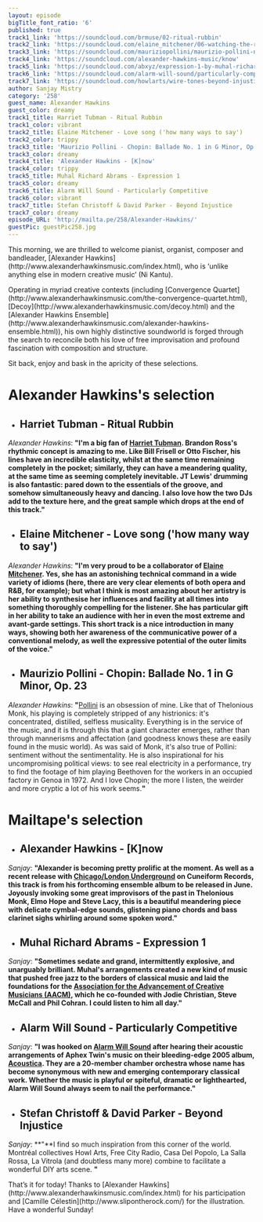 ```yaml
---
layout: episode
bigTitle_font_ratio: '6'
published: true
track1_link: 'https://soundcloud.com/brmuse/02-ritual-rubbin'
track2_link: 'https://soundcloud.com/elaine_mitchener/06-watching-the-rituals'
track3_link: 'https://soundcloud.com/mauriziopollini/maurizio-pollini-nocturne-in-d'
track4_link: 'https://soundcloud.com/alexander-hawkins-music/know'
track5_link: 'https://soundcloud.com/abxyz/expression-1-by-muhal-richard-abrams'
track6_link: 'https://soundcloud.com/alarm-will-sound/particularly-competitive'
track7_link: 'https://soundcloud.com/howlarts/wire-tones-beyond-injustice'
author: Sanjay Mistry
category: '258'
guest_name: Alexander Hawkins
guest_color: dreamy
track1_title: Harriet Tubman - Ritual Rubbin
track1_color: vibrant
track2_title: Elaine Mitchener - Love song ('how many ways to say')
track2_color: trippy
track3_title: 'Maurizio Pollini - Chopin: Ballade No. 1 in G Minor, Op. 23'
track3_color: dreamy
track4_title: 'Alexander Hawkins - [K]now'
track4_color: trippy
track5_title: Muhal Richard Abrams - Expression 1
track5_color: dreamy
track6_title: Alarm Will Sound - Particularly Competitive
track6_color: vibrant
track7_title: Stefan Christoff & David Parker - Beyond Injustice
track7_color: dreamy
episode_URL: 'http://mailta.pe/258/Alexander-Hawkins/'
guestPic: guestPic258.jpg
---
```

<p id="introduction">This morning, we are thrilled to welcome pianist, organist, composer and bandleader, [Alexander Hawkins](http://www.alexanderhawkinsmusic.com/index.html), who is ‘unlike anything else in modern creative music’ (Ni Kantu).</p>
<p>Operating in myriad creative contexts (including [Convergence Quartet](http://www.alexanderhawkinsmusic.com/the-convergence-quartet.html), [Decoy](http://www.alexanderhawkinsmusic.com/decoy.html) and the [Alexander Hawkins Ensemble](http://www.alexanderhawkinsmusic.com/alexander-hawkins-ensemble.html)), his own highly distinctive soundworld is forged through the search to reconcile both his love of free improvisation and profound fascination with composition and structure.</p>
<p>Sit back, enjoy and bask in the apricity of these selections.</p>



# **Alexander Hawkins's selection**

+ ## Harriet Tubman - Ritual Rubbin
_Alexander Hawkins_: **"**I'm a big fan of [Harriet Tubman](http://www.sunnysiderecords.com/artist.php?id=418). Brandon Ross's rhythmic concept is amazing to me. Like Bill Frisell or Otto Fischer, his lines have an incredible elasticity, whilst at the same time remaining completely in the pocket; similarly, they can have a meandering quality, at the same time as seeming completely inevitable. JT Lewis' drumming is also fantastic: pared down to the essentials of the groove, and somehow simultaneously heavy and dancing. I also love how the two DJs add to the texture here, and the great sample which drops at the end of this track.**"**

+ ## Elaine Mitchener - Love song ('how many way to say')
_Alexander Hawkins_: **"**I'm very proud to be a collaborator of [Elaine Mitchener](http://www.elainemitchener.com/). Yes, she has an astonishing technical command in a wide variety of idioms (here, there are very clear elements of both opera and R&B, for example); but what I think is most amazing about her artistry is her ability to synthesise her influences and facility at all times into something thoroughly compelling for the listener. She has particular gift in her ability to take an audience with her in even the most extreme and avant-garde settings. This short track is a nice introduction in many ways, showing both her awareness of the communicative power of a conventional melody, as well the expressive potential of the outer limits of the voice.**"**

+ ## Maurizio Pollini - Chopin: Ballade No. 1 in G Minor, Op. 23
_Alexander Hawkins_: **"**[Pollini](https://en.wikipedia.org/wiki/Maurizio_Pollini) is an obsession of mine. Like that of Thelonious Monk, his playing is completely stripped of any histrionics: it's concentrated, distilled, selfless musicality. Everything is in the service of the music, and it is through this that a giant character emerges, rather than through mannerisms and affectation (and goodness knows these are easily found in the music world). As was said of Monk, it's also true of Pollini: sentiment without the sentimentality. He is also inspirational for his uncompromising political views: to see real electricity in a performance, try to find the footage of him playing Beethoven for the workers in an occupied factory in Genoa in 1972. And I love Chopin; the more I listen, the weirder and more cryptic a lot of his work seems.**"**



# Mailtape's selection

+ ## Alexander Hawkins - [K]now
_Sanjay_: **"**Alexander is becoming pretty prolific at the moment. As well as a recent release with [Chicago/London Underground](http://cuneiformrecords.com/bandshtml/chicagolondonunderground.html) on Cuneiform Records, this track is from his forthcoming ensemble album to be released in June. Joyously invoking some great improvisors of the past in Thelonious Monk, Elmo Hope and Steve Lacy, this is a beautiful meandering piece with delicate cymbal-edge sounds, glistening piano chords and bass clarinet sighs whirling around some spoken word.**"** 

+ ## Muhal Richard Abrams - Expression 1
_Sanjay_: **"**Sometimes sedate and grand, intermittently explosive, and unarguably brilliant. Muhal's arrangements created a new kind of music that pushed free jazz to the borders of classical music and laid the foundations for the [Association for the Advancement of Creative Musicians (AACM)](https://en.wikipedia.org/wiki/Association_for_the_Advancement_of_Creative_Musicians), which he co-founded with Jodie Christian, Steve McCall and Phil Cohran. I could listen to him all day.**"**

+ ## Alarm Will Sound - Particularly Competitive
_Sanjay_: **"**I was hooked on [Alarm Will Sound](http://www.alarmwillsound.com/) after hearing their acoustic arrangements of Aphex Twin's music on their bleeding-edge 2005 album, [Acoustica](https://alarmwillsound.bandcamp.com/album/acoustica). They are a 20-member chamber orchestra whose name has become synonymous with new and emerging contemporary classical work. Whether the music is playful or spiteful, dramatic or lighthearted, Alarm Will Sound always seem to nail the performance.**"**

+ ## Stefan Christoff & David Parker - Beyond Injustice
_Sanjay_: **"**I find so much inspiration from this corner of the world. Montréal collectives Howl Arts, Free City Radio, Casa Del Popolo, La Salla Rossa, La Vitrola (and doubtless many more) combine to facilitate a wonderful DIY arts scene. **"**


<p id="outroduction">That’s it for today! Thanks to [Alexander Hawkins](http://www.alexanderhawkinsmusic.com/index.html) for his participation and [Camille Célestin](http://www.slipontherock.com/) for the illustration. Have a wonderful Sunday!</p>
